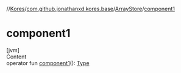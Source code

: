 //[Kores](../../index.md)/[com.github.jonathanxd.kores.base](../index.md)/[ArrayStore](index.md)/[component1](component1.md)



# component1  
[jvm]  
Content  
operator fun [component1](component1.md)(): [Type](https://docs.oracle.com/javase/8/docs/api/java/lang/reflect/Type.html)  



